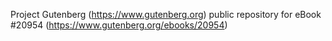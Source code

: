 Project Gutenberg (https://www.gutenberg.org) public repository for eBook #20954 (https://www.gutenberg.org/ebooks/20954)
